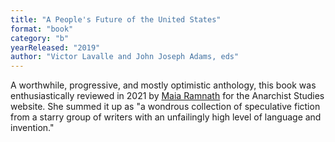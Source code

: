 ```yaml
---
title: "A People's Future of the United States"
format: "book"
category: "b"
yearReleased: "2019"
author: "Victor Lavalle and John Joseph Adams, eds"
---
```

A worthwhile, progressive, and mostly optimistic anthology, this book was enthusiastically reviewed in 2021 by <a href="https://anarchiststudies.org/envisioning-futures-a-review-essay-by-maia-ramnath/">Maia Ramnath</a> for the Anarchist Studies website. She summed it up as "a wondrous collection of speculative fiction from a starry group of writers with an unfailingly high level of language and invention."

